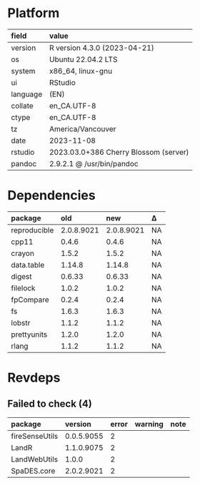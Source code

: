 # Platform

|field    |value                                 |
|:--------|:-------------------------------------|
|version  |R version 4.3.0 (2023-04-21)          |
|os       |Ubuntu 22.04.2 LTS                    |
|system   |x86_64, linux-gnu                     |
|ui       |RStudio                               |
|language |(EN)                                  |
|collate  |en_CA.UTF-8                           |
|ctype    |en_CA.UTF-8                           |
|tz       |America/Vancouver                     |
|date     |2023-11-08                            |
|rstudio  |2023.03.0+386 Cherry Blossom (server) |
|pandoc   |2.9.2.1 @ /usr/bin/pandoc             |

# Dependencies

|package      |old        |new        |Δ  |
|:------------|:----------|:----------|:--|
|reproducible |2.0.8.9021 |2.0.8.9021 |NA |
|cpp11        |0.4.6      |0.4.6      |NA |
|crayon       |1.5.2      |1.5.2      |NA |
|data.table   |1.14.8     |1.14.8     |NA |
|digest       |0.6.33     |0.6.33     |NA |
|filelock     |1.0.2      |1.0.2      |NA |
|fpCompare    |0.2.4      |0.2.4      |NA |
|fs           |1.6.3      |1.6.3      |NA |
|lobstr       |1.1.2      |1.1.2      |NA |
|prettyunits  |1.2.0      |1.2.0      |NA |
|rlang        |1.1.2      |1.1.2      |NA |

# Revdeps

## Failed to check (4)

|package        |version    |error |warning |note |
|:--------------|:----------|:-----|:-------|:----|
|fireSenseUtils |0.0.5.9055 |2     |        |     |
|LandR          |1.1.0.9075 |2     |        |     |
|LandWebUtils   |1.0.0      |2     |        |     |
|SpaDES.core    |2.0.2.9021 |2     |        |     |

